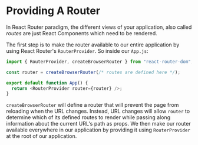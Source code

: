 # Providing A Router

In React Router paradigm, the different views of your application, also called _routes_ are just React Components which need to be rendered.

The first step is to make the router available to our entire application by using React Router's `RouterProvider`. So inside our `App.js`:

```js
import { RouterProvider, createBrowserRouter } from "react-router-dom";

const router = createBrowserRouter(/* routes are defined here */);

export default function App() {
  return <RouterProvider router={router} />;
}
```

`createBrowserRouter` will define a router that will prevent the page from reloading when the URL changes. Instead, URL changes will allow `router` to determine which of its defined routes to render while passing along information about the current URL's path as props. We then make our router available everywhere in our application by providing it using `RouterProvider` at the root of our application.
